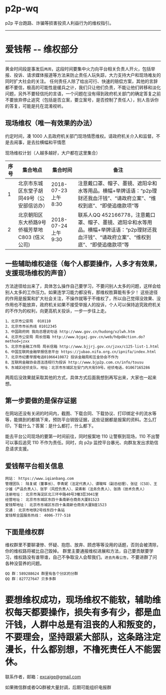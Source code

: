# p2p-wq
p2p 平台跑路、诈骗等损害投资人利益行为的维权指引。

---------

# 爱钱帮 -- 维权部分

---------

黄金时间段是事发后```两周```，这段时间要集中火力向平台相关负责人开火，包括举报、投诉、请求媒体报道等方法来防止责任人玩失踪，大力支持大户和现场难友的同时扩大社会的关注。
任何责任人除了给出可行、快速的赔偿方案，其他的言辞都不要信，极高的可能性是缓兵之计，我们只让他们负责，不能让他们转移和淡化问题，另外不要轻信托的言语，一个问题在没有得到政府机关部门的确定答复之前不要放弃停止追究（包括是否立案，要立案号，是否控制了责任人），别人告诉你的答复，可能是托在混淆视听。


## 现场维权（唯一有效果的办法）

约定时间，凑 1000 人去政府机关部门现场情愿维权。请政府机关介入和监督。不是去闹事，是去拉横幅和平情愿

现场维权计划（人越多越好，大户都在这里集合）

|       序号    |     集合地点    | 集合时间 | 备注 |
| ------------- | ------------- | ---------- | ------------- |
| 1  | 北京市东城区东堂子胡同49号（公安部信访办）  | 2018-07-23 上午 8:30  | 注意戴口罩、帽子、墨镜、遮阳伞和水等用品。横幅+举牌话语：“p2p理财还我血汗钱”、“请政府立案”、“维权到底”、“即使追缴款项”等 |
| 2  | 北京朝阳区东大桥路9号侨福芳草地C803 (信义公司) | 2018-07-24 上午 9:30| 联系人QQ 452166778，注意戴口罩、帽子、墨镜、遮阳伞和水等用品。横幅+举牌话语：“p2p理财还我血汗钱”、“请政府立案”、“维权到底”、“即使追缴款项”等| 

## 一些辅助维权途径（每个人都要操作，人多才有效果，支援现场维权的声音）

方法途径给出来了，具体怎么操作自己要学习，不要问别人太多的问题，这样会给别人太多的工作压力。如果连学习能力都没有，那维权胜算能有多少！
这些途径的作用是报案和扩大社会关注，不操作就等于不维权了，所以自己觉得没效果、没作用也不能放弃，政府机关如果不接受举报人的投诉，个人可以保持追究政府机关的不作为的权利，向更高机关投诉，一步一步往上走。

```
1、北京市公安局  010110
2、北京市市长热线 01012345
3、中国政府网 我向总理说句话 http://www.gov.cn/hudong/xzlwh.htm
4、北京市公安局 局长信箱 http://www.bjgaj.gov.cn/web/hdpdAction.do?method=jzxx
5、北京市金融工作局 局长信箱 http://www.bjjrj.gov.cn/jzxx/c125-list-1.html
6、中国互联网金融举报信息平台 https://jubao.nifa.org.cn/ipnifa/index.html
7、北京市纪委举报电话01066410872 投诉金融局和互金协会不作为
8、互联网金融协会违法违规行为投诉 http://www.bjp2p.com.cn/info/tousu
9、东城区经侦支队，地址：北京市东城区左安门内大街59号。经侦电话，01067165286
```

两周后没效果就采取其他的方式，具体方式后面我想到再写出来，大家也一起来想。


## 第一步要做的是保存证据

在网站还没有关闭的时间内，截图、下载合同、下载协议、打印绑定卡的流水等等，能搞到的都搞下来，预防平台销毁证据，这些证据都是报案的资料。怎么打印，下载什么？答案：是什么都打，什么都下。

能去平台公司现场的要第一时间前往，同时报案地 110 让警察到现场，110 不出警可以事后追究 110 不作为责任。同时，向 p2p 监控平台暴光、向群友发出求助信息请求支援。

## 爱钱帮平台相关信息

```
网站： https://www.iqianbang.com
管理团队： 陆复斌（董事长）、李青妮（法定代表人）、谭晙晖（副总经理）、张征（CSO）、王少雄（产品负责人）、张宇（风控负责人）、梁素彰（法务负责人）、张扬（技术负责人）
注册地址： 北京市海淀区北三环中路40号3幢3层3041室
经营地址： 北京市东城区东四十条南新仓商务大厦B1523
爱钱帮地址： 北京市东城区东四十条南新仓商务大厦B座1523
交通： 北京市地铁2号线东四十条站
爱钱帮全国服务热线： 4006-777-518
```

## 下面是维权群

维权群里不要聊凄惨、怀疑、抱怨、放弃、顾虑等等没用的话题，否则会被清除，你的维权路将被比自己毁掉。
群里主要通报维权进展和方法，自己要贡献要学习，维权路没有谁带谁，自己不争取没人会帮我们。```进去先看公告```，不要进群了问各种没营养的问题。

```
QQ 群：589288624 群里有各个分区的分群
QQ 群：827727647 贝多多群
```

# 要想维权成功，现场维权不能软，辅助维权每天都要操作，损失有多有少，都是血汗钱，人群中总是有沮丧的人和叛变的，不要理会，坚持跟紧大部队，这条路注定漫长，什么都别想，不橹死责任人不能罢休。

联系作者，邮箱：excaige@gmail.com

如果微信群或者QQ群被大量封调，后期可能组织电报群

